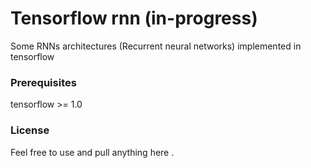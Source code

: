 # Tensorflow rnn (in-progress)

Some RNNs architectures (Recurrent neural networks) implemented in tensorflow

### Prerequisites

tensorflow >= 1.0
 

### License

Feel free to use and pull anything here .
